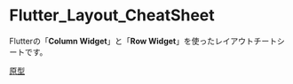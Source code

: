 # Flutter_Layout_CheatSheet

Flutterの「**Column Widget**」と「**Row Widget**」を使ったレイアウトチートシートです。

[原型](https://github.com/Naruse-Kazuki/Flutter_Layout_CheatSheet/tree/master/nomal)
